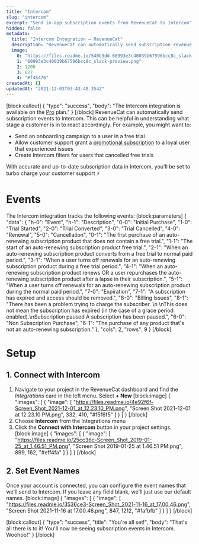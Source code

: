 ```yaml
---
title: "Intercom"
slug: "intercom"
excerpt: "Send in-app subscription events from RevenueCat to Intercom"
hidden: false
metadata: 
  title: "Intercom Integration – RevenueCat"
  description: "RevenueCat can automatically send subscription revenue events to Intercom. This can be helpful in understanding what stage a customer is in to react accordingly. With accurate and up-to-date subscription data in Intercom, you'll be set to turbo charge your customer support."
  image: 
    0: "https://files.readme.io/540b9dd-60993e3c40039b67596bcc8c_slack-preview.png"
    1: "60993e3c40039b67596bcc8c_slack-preview.png"
    2: 1200
    3: 627
    4: "#f45476"
createdAt: {}
updatedAt: "2021-12-03T03:43:48.354Z"
---
```

[block:callout]
{
  "type": "success",
  "body": "The Intercom integration is available on the [Pro](https://www.revenuecat.com/pricing) plan."
}
[/block]
RevenueCat can automatically send subscription events to Intercom. This can be helpful in understanding what stage a customer is in to react accordingly. For example, you might want to:
- Send an onboarding campaign to a user in a free trial
- Allow customer support grant a [promotional subscription](doc:customers#section-granting-promotional-subscriptions) to a loyal user that experienced issues
- Create Intercom filters for users that cancelled free trials

With accurate and up-to-date subscription data in Intercom, you'll be set to turbo charge your customer support ⚡️

# Events

The Intercom integration tracks the following events:
[block:parameters]
{
  "data": {
    "h-0": "Event",
    "h-1": "Description",
    "0-0": "Initial Purchase",
    "1-0": "Trial Started",
    "2-0": "Trial Converted",
    "3-0": "Trial Cancelled",
    "4-0": "Renewal",
    "5-0": "Cancellation",
    "0-1": "The first purchase of an auto-renewing subscription product that does not contain a free trial.",
    "1-1": "The start of an auto-renewing subscription product free trial.",
    "2-1": "When an auto-renewing subscription product converts from a free trial to normal paid period.",
    "3-1": "When a user turns off renewals for an auto-renewing subscription product during a free trial period.",
    "4-1": "When an auto-renewing subscription product renews OR a user repurchases the auto-renewing subscription product after a lapse in their subscription.",
    "5-1": "When a user turns off renewals for an auto-renewing subscription product during the normal paid period.",
    "7-0": "Expiration",
    "7-1": "A subscription has expired and access should be removed.",
    "8-0": "Billing Issues",
    "8-1": "There has been a problem trying to charge the subscriber. \n \nThis does not mean the subscription has expired (in the case of a grace period enabled).\nSubscription paused    A subscription has been paused.",
    "6-0": "Non Subscription Purchase",
    "6-1": "The purchase of any product that's not an auto-renewing subscription."
  },
  "cols": 2,
  "rows": 9
}
[/block]
# Setup

## 1. Connect with Intercom

1. Navigate to your project in the RevenueCat dashboard and find the *Integrations* card in the left menu. Select **+ New** 
[block:image]
{
  "images": [
    {
      "image": [
        "https://files.readme.io/4e92f6f-Screen_Shot_2021-12-01_at_12.23.10_PM.png",
        "Screen Shot 2021-12-01 at 12.23.10 PM.png",
        332,
        410,
        "#f5f6f5"
      ]
    }
  ]
}
[/block]
2. Choose **Intercom** from the Integrations menu
3. Click the **Connect with Intercom** button in your project settings.
[block:image]
{
  "images": [
    {
      "image": [
        "https://files.readme.io/25cc36c-Screen_Shot_2019-01-25_at_1.46.51_PM.png",
        "Screen Shot 2019-01-25 at 1.46.51 PM.png",
        899,
        162,
        "#eff4fa"
      ]
    }
  ]
}
[/block]
## 2. Set Event Names

Once your account is connected, you can configure the event names that we'll send to Intercom. If you leave any field blank, we'll just use our default names.
[block:image]
{
  "images": [
    {
      "image": [
        "https://files.readme.io/3536ce3-Screen_Shot_2021-11-16_at_17.00.46.png",
        "Screen Shot 2021-11-16 at 17.00.46.png",
        847,
        1212,
        "#fafbfb"
      ]
    }
  ]
}
[/block]

[block:callout]
{
  "type": "success",
  "title": "You're all set!",
  "body": "That's all there is to it! You'll now be seeing subscription events in Intercom. Woohoo!"
}
[/block]